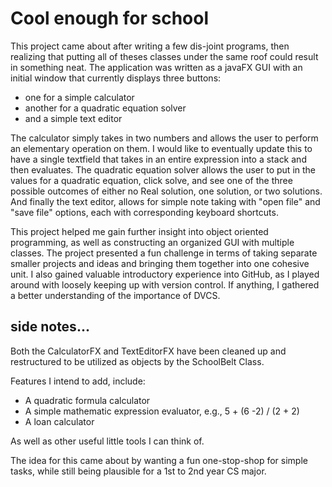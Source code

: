 # Cool enough for school

This project came about after writing a few dis-joint programs, then realizing that putting all of theses classes under the same roof could result in something neat.  The application was written as a javaFX GUI with an initial window that currently displays three buttons:
- one for a simple calculator
- another for a quadratic equation solver
- and a simple text editor  

The calculator simply takes in two numbers and allows the user to perform an elementary operation on them.  I would like to eventually update this to have a single textfield that takes in an entire expression into a stack and then evaluates.  The quadratic equation solver allows the user to put in the values for a quadratic equation, click solve, and see one of the three possible outcomes of either no Real solution, one solution, or two solutions.  And finally the text editor, allows for simple note taking with "open file" and "save file"  options, each with corresponding keyboard shortcuts.

This project helped me gain further insight into object oriented programming, as well as constructing an organized GUI with multiple classes.  The project presented a fun challenge in terms of taking separate smaller projects and ideas and bringing them together into one cohesive unit.  I also gained valuable introductory experience into GitHub, as I played around with loosely keeping up with version control.  If anything, I gathered a better understanding of the importance of DVCS.

## side notes...

Both the CalculatorFX and TextEditorFX have been cleaned up and restructured
to be utilized as objects by the SchoolBelt Class.

Features I intend to add, include:
- A quadratic formula calculator
- A simple mathematic expression evaluator, e.g., 5 + (6 -2) / (2 + 2)
- A loan calculator

As well as other useful little tools I can think of.

The idea for this came about by wanting a fun one-stop-shop for simple tasks,
while still being plausible for a 1st to 2nd year CS major.
